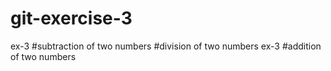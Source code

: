 # git-exercise-3
ex-3
#subtraction of two numbers
#division of two numbers
ex-3 
#addition of two numbers

